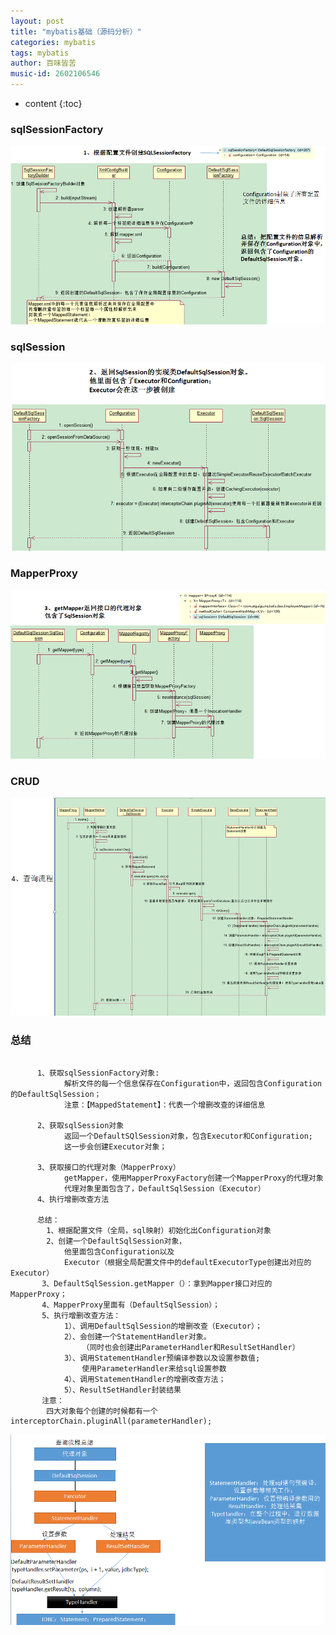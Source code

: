 ```yaml
---
layout: post
title: "mybatis基础（源码分析）"
categories: mybatis
tags: mybatis
author: 百味皆苦
music-id: 2602106546
---
```


* content
{:toc}
### sqlSessionFactory

![](https://raw.githubusercontent.com/BaiWeiJieKu/BaiWeiJieKu.github.io/master/images/mybatis01.png)



### sqlSession

![](https://raw.githubusercontent.com/BaiWeiJieKu/BaiWeiJieKu.github.io/master/images/mybatis02.png)



### MapperProxy

![](https://raw.githubusercontent.com/BaiWeiJieKu/BaiWeiJieKu.github.io/master/images/mybatis03.png)



### CRUD

![](https://raw.githubusercontent.com/BaiWeiJieKu/BaiWeiJieKu.github.io/master/images/mybatis04.png)



### 总结

```properties

	  1、获取sqlSessionFactory对象:
	  		解析文件的每一个信息保存在Configuration中，返回包含Configuration的DefaultSqlSession；
	  		注意：【MappedStatement】：代表一个增删改查的详细信息
	  
	  2、获取sqlSession对象
	  		返回一个DefaultSQlSession对象，包含Executor和Configuration;
	  		这一步会创建Executor对象；
	 
	  3、获取接口的代理对象（MapperProxy）
	  		getMapper，使用MapperProxyFactory创建一个MapperProxy的代理对象
	  		代理对象里面包含了，DefaultSqlSession（Executor）
	  4、执行增删改查方法
	  
	  总结：
	  	1、根据配置文件（全局，sql映射）初始化出Configuration对象
	  	2、创建一个DefaultSqlSession对象，
	 		他里面包含Configuration以及
	  		Executor（根据全局配置文件中的defaultExecutorType创建出对应的Executor）
	   3、DefaultSqlSession.getMapper（）：拿到Mapper接口对应的MapperProxy；
	   4、MapperProxy里面有（DefaultSqlSession）；
	   5、执行增删改查方法：
	   		1）、调用DefaultSqlSession的增删改查（Executor）；
	   		2）、会创建一个StatementHandler对象。
	   			（同时也会创建出ParameterHandler和ResultSetHandler）
	  		3）、调用StatementHandler预编译参数以及设置参数值;
	   			使用ParameterHandler来给sql设置参数
	   		4）、调用StatementHandler的增删改查方法；
	   		5）、ResultSetHandler封装结果
	   注意：
	   	四大对象每个创建的时候都有一个interceptorChain.pluginAll(parameterHandler); 
```



![](https://raw.githubusercontent.com/BaiWeiJieKu/BaiWeiJieKu.github.io/master/images/mybatis05.png)